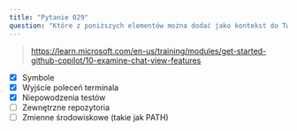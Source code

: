 ```yaml
---
title: "Pytanie 029"
question: "Które z poniższych elementów można dodać jako kontekst do Twojego promptu w GitHub Copilot Chat? (Wybierz trzy.)"
---
```



> https://learn.microsoft.com/en-us/training/modules/get-started-github-copilot/10-examine-chat-view-features
- [x] Symbole
- [x] Wyjście poleceń terminala
- [x] Niepowodzenia testów
- [ ] Zewnętrzne repozytoria
- [ ] Zmienne środowiskowe (takie jak PATH)
